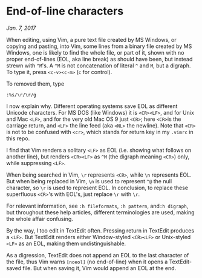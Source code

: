 # End-of-line characters
*Jan. 7, 2017*

When editing, using Vim, a pure text file created by MS Windows, or copying and pasting, into Vim, some lines from a binary file created by MS Windows, one is likely to find the whole file, or part of it, shown with no proper end-of-lines (EOL, aka line break) as should have been, but instead strewn with `^M`'s. A `^M` is not concatenation of literal `^` and `M`, but a digraph. To type it, press `<c-v><c-m>` (`c` for control).

To removed them, type 

    :%s/\r/\r/g

I now explain why. Different operating systems save EOL as different Unicode characters. For MS DOS (like Windows) it is `<CR><LF>`, and for Unix and Mac `<LF>`, and for the very old Mac OS 9 just `<CR>`; here `<CR>`is the carriage return, and `<LF>` the line feed (aka `<NL>` the newline). Note that `<CR>` is not to be confused with `<cr>`, which stands for return key in my `.vimrc` in this repo.

I find that Vim renders a solitary `<LF>` as EOL (i.e. showing what follows on another line), but renders `<CR><LF>` as `^M` (the digraph meaning `<CR>`) only, while suppressing `<LF>`.

When being searched in Vim, `\r` represents `<CR>`, while `\n` represents EOL. But when being replaced in Vim, `\n` is used to represent `^@` the null character, so `\r` is used to represent EOL. In conclusion, to replace these superfluous `<CR>`'s with EOL's, just replace `\r` with `\r`.

For relevant information, see `:h fileformats`, `:h pattern`, and`:h digraph`, but throughout these help articles, different terminologies are used, making the whole affair confusing.

By the way, I too edit in TextEdit often. Pressing return in TextEdit produces a `<LF>`. But TextEdit renders either Window-styled `<CR><LF>` or Unix-styled `<LF>` as an EOL, making them undistinguishable.

As a digression, TextEdit does not append an EOL to the last character of the file, thus Vim warns `[noeol]` (no end-of-line) when it opens a TextEdit-saved file. But when saving it, Vim would append an EOL at the end.
